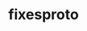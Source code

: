 ---
title: "fixesproto"
layout: cache
categories: [package, develop]
meta: {"compilers": ["none"], "num_specs": 2, "num_specs_by_stack": {"e4s": 2, "hep": 2, "root": 2}, "oss": ["ubuntu22.04"], "platforms": ["linux"], "stacks": ["e4s", "hep", "root"], "targets": ["x86_64_v3"], "versions": ["5.0"]}
spec_details: [{"compiler": "none", "hash": "oalav723a7mvwuzhcpgeaqudx5m73pn3", "os": "ubuntu22.04", "platform": "linux", "size": "-", "stacks": ["e4s", "hep", "root"], "target": "x86_64_v3", "variants": ["build_system=autotools"], "versions": ["5.0"]}, {"compiler": "none", "hash": "rmgm73xwxu3xr7vh4chmrnxocrbepvzz", "os": "ubuntu22.04", "platform": "linux", "size": "-", "stacks": ["e4s", "hep", "root"], "target": "x86_64_v3", "variants": ["build_system=autotools"], "versions": ["5.0"]}]
---